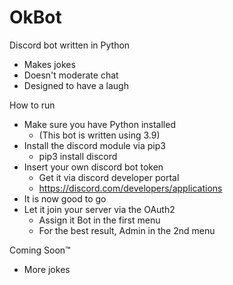 # OkBot
Discord bot written in Python

- Makes jokes
- Doesn't moderate chat
- Designed to have a laugh

How to run
- Make sure you have Python installed 
  - (This bot is written using 3.9)
- Install the discord module via pip3
  - pip3 install discord
- Insert your own discord bot token
  - Get it via discord developer portal
  - https://discord.com/developers/applications
- It is now good to go
- Let it join your server via the OAuth2
  - Assign it Bot in the first menu
  - For the best result, Admin in the 2nd menu

Coming Soon™
- More jokes


